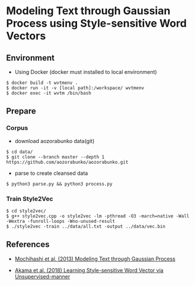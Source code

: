 # Modeling Text through Gaussian Process using Style-sensitive Word Vectors

## Environment

- Using Docker (docker must installed to local environment)

```
$ docker build -t wvtmenv .
$ docker run -it -v [local path]:/workspace/ wvtmenv
$ docker exec -it wvtm /bin/bash
```

## Prepare

### Corpus

- download aozorabunko data(git)

```
$ cd data/
$ git clone --branch master --depth 1 https://github.com/aozorabunko/aozorabunko.git
```

- parse to create cleansed data

```
$ python3 parse.py && python3 process.py
```

### Train Style2Vec

```
$ cd style2vec/
$ g++ style2vec.cpp -o style2vec -lm -pthread -O3 -march=native -Wall -Wextra -funroll-loops -Wno-unused-result
$ ./style2vec -train ../data/all.txt -output ../data/vec.bin
```

## References

- [Mochihashi et al. (2013) Modeling Text through Gaussian Process](http://chasen.org/~daiti-m/paper/nl213cstm.pdf)

- [Akama et al. (2018) Learning Style-sensitive Word Vector via Unsupervised-manner](https://www.jstage.jst.go.jp/article/pjsai/JSAI2018/0/JSAI2018_1N203/_article/-char/ja/)
